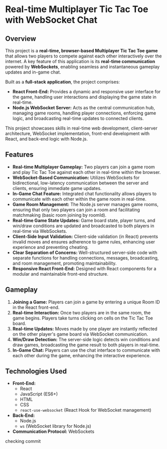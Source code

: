 # Real-time Multiplayer Tic Tac Toe with WebSocket Chat

## Overview

This project is a **real-time, browser-based Multiplayer Tic Tac Toe game** that allows two players to compete against each other interactively over the internet.  A key feature of this application is its **real-time communication** powered by **WebSockets**, enabling seamless and instantaneous gameplay updates and in-game chat.

Built as a **full-stack application**, the project comprises:

*   **React Front-End:**  Provides a dynamic and responsive user interface for the game, handling user interactions and displaying the game state in real-time.
*   **Node.js WebSocket Server:**  Acts as the central communication hub, managing game rooms, handling player connections, enforcing game logic, and broadcasting real-time updates to connected clients.

This project showcases skills in real-time web development, client-server architecture, WebSocket implementation, front-end development with React, and back-end logic with Node.js.

## Features

*   **Real-time Multiplayer Gameplay:**  Two players can join a game room and play Tic Tac Toe against each other in real-time within the browser.
*   **WebSocket-Based Communication:**  Utilizes WebSockets for bidirectional, low-latency communication between the server and clients, ensuring immediate game updates.
*   **In-Game Chat Feature:**  Integrated chat functionality allows players to communicate with each other within the game room in real-time.
*   **Game Room Management:**  The Node.js server manages game rooms, ensuring that only two players can join a room and facilitating matchmaking (basic room joining by roomId).
*   **Real-time Game State Updates:**  Game board state, player turns, and win/draw conditions are updated and broadcasted to both players in real-time via WebSockets.
*   **Client-Side Input Validation:**  Client-side validation (in React) prevents invalid moves and ensures adherence to game rules, enhancing user experience and preventing cheating.
*   **Clear Separation of Concerns:**  Well-structured server-side code with separate functions for handling connections, messages, broadcasting, and room management, promoting maintainability.
*   **Responsive React Front-End:**  Designed with React components for a modular and maintainable front-end structure.

## Gameplay

1.  **Joining a Game:** Players can join a game by entering a unique Room ID in the React front-end.
2.  **Real-time Interaction:** Once two players are in the same room, the game begins. Players take turns clicking on cells on the Tic Tac Toe board.
3.  **Real-time Updates:** Moves made by one player are instantly reflected on the other player's game board via WebSocket communication.
4.  **Win/Draw Detection:** The server-side logic detects win conditions and draw games, broadcasting the game result to both players in real-time.
5.  **In-Game Chat:** Players can use the chat interface to communicate with each other during the game, enhancing the interactive experience.

## Technologies Used

*   **Front-End:**
    *   React
    *   JavaScript (ES6+)
    *   HTML
    *   CSS
    *   `react-use-websocket` (React Hook for WebSocket management)
*   **Back-End:**
    *   Node.js
    *   `ws` (WebSocket library for Node.js) 
*   **Communication Protocol:** WebSockets

checking commit


